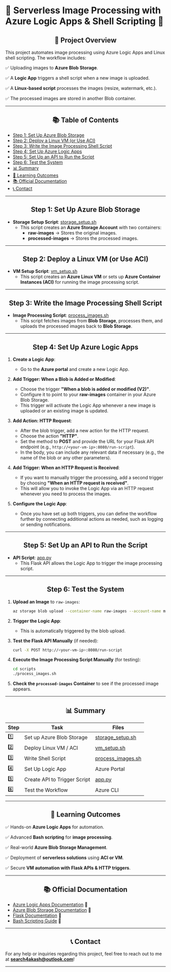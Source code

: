 # 🔱 Serverless Image Processing with Azure Logic Apps & Shell Scripting 🔱

<div align="center">
    <h2>🔹 Project Overview</h2>
</div>

This project automates image processing using Azure Logic Apps and Linux shell scripting. The workflow includes:

✅ Uploading images to **Azure Blob Storage**.

✅ A **Logic App** triggers a shell script when a new image is uploaded.

✅ A **Linux-based script** processes the images (resize, watermark, etc.).

✅ The processed images are stored in another Blob container.

---

<div align="center">
    <h2>📚 Table of Contents</h2>
</div>

- [Step 1: Set Up Azure Blob Storage](#step-1-set-up-azure-blob-storage)
- [Step 2: Deploy a Linux VM (or Use ACI)](#step-2-deploy-a-linux-vm-or-use-aci)
- [Step 3: Write the Image Processing Shell Script](#step-3-write-the-image-processing-shell-script)
- [Step 4: Set Up Azure Logic Apps](#step-4-set-up-azure-logic-apps)
- [Step 5: Set Up an API to Run the Script](#step-5-set-up-an-api-to-run-the-script)
- [Step 6: Test the System](#step-6-test-the-system)
- [📊 Summary](#summary)
- [🎯 Learning Outcomes](#learning-outcomes)
- [📚 Official Documentation](#official-documentation)
- [📞 Contact](#contact)

---

<div align="center">
    <h2>Step 1: Set Up Azure Blob Storage</h2>
</div>

- **Storage Setup Script**: [storage_setup.sh](Infrastructure/storage_setup.sh)
  - This script creates an **Azure Storage Account** with two containers:
    - **raw-images** → Stores the original images.
    - **processed-images** → Stores the processed images.

---

<div align="center">
    <h2>Step 2: Deploy a Linux VM (or Use ACI)</h2>
</div>

- **VM Setup Script**: [vm_setup.sh](infrastructure/vm_setup.sh)
  - This script creates an **Azure Linux VM** or sets up **Azure Container Instances (ACI)** for running the image processing script.

---

<div align="center">
    <h2>Step 3: Write the Image Processing Shell Script</h2>
</div>

- **Image Processing Script**: [process_images.sh](scripts/process_images.sh)
  - This script fetches images from **Blob Storage**, processes them, and uploads the processed images back to **Blob Storage**.

---

<div align="center">
    <h2>Step 4: Set Up Azure Logic Apps</h2>
</div>

1. **Create a Logic App**:
   - Go to the **Azure portal** and create a new Logic App.

2. **Add Trigger: When a Blob is Added or Modified**:
   - Choose the trigger **"When a blob is added or modified (V2)"**.
   - Configure it to point to your **raw-images** container in your Azure Blob Storage.
   - This trigger will activate the Logic App whenever a new image is uploaded or an existing image is updated.

3. **Add Action: HTTP Request**:
   - After the blob trigger, add a new action for the HTTP request.
   - Choose the action **"HTTP"**.
   - Set the method to **POST** and provide the URL for your Flask API endpoint (e.g., `http://<your-vm-ip>:8080/run-script`).
   - In the body, you can include any relevant data if necessary (e.g., the name of the blob or any other parameters).

4. **Add Trigger: When an HTTP Request is Received**:
   - If you want to manually trigger the processing, add a second trigger by choosing **"When an HTTP request is received"**.
   - This will allow you to invoke the Logic App via an HTTP request whenever you need to process the images.

5. **Configure the Logic App**:
   - Once you have set up both triggers, you can define the workflow further by connecting additional actions as needed, such as logging or sending notifications.

---

<div align="center">
    <h2>Step 5: Set Up an API to Run the Script</h2>
</div>

- **API Script**: [app.py](api/app.py)
  - This Flask API allows the Logic App to trigger the image processing script.

---

<div align="center">
    <h2>Step 6: Test the System</h2>
</div>

1. **Upload an Image** to `raw-images`:
    ```bash
    az storage blob upload --container-name raw-images --account-name myazurestorage --file sample.jpg
    ```

2. **Trigger the Logic App**:
   - This is automatically triggered by the blob upload.

3. **Test the Flask API Manually** (if needed):
    ```bash
    curl -X POST http://<your-vm-ip>:8080/run-script
    ```

4. **Execute the Image Processing Script Manually** (for testing):
    ```bash
    cd scripts
    ./process_images.sh
    ```

5. **Check the `processed-images` Container** to see if the processed image appears.

---

<div align="center">
    <h2>📊 Summary</h2>
</div>

| Step | Task | Files |
| --- | --- | --- |
| 1️⃣ | Set up Azure Blob Storage | [storage_setup.sh](infrastructure/storage_setup.sh) |
| 2️⃣ | Deploy Linux VM / ACI | [vm_setup.sh](infrastructure/vm_setup.sh) |
| 3️⃣ | Write Shell Script | [process_images.sh](scripts/process_images.sh) |
| 4️⃣ | Set Up Logic App | Azure Portal |
| 5️⃣ | Create API to Trigger Script | [app.py](api/app.py) |
| 6️⃣ | Test the Workflow | Azure CLI |

---

<div align="center">
    <h2>🎯 Learning Outcomes</h2>
</div>

✅ Hands-on **Azure Logic Apps** for automation.

✅ Advanced **Bash scripting** for **image processing**.

✅ Real-world **Azure Blob Storage Management**.

✅ Deployment of **serverless solutions** using **ACI or VM**.

✅ Secure **VM automation with Flask APIs & HTTP triggers**.

---

<div align="center">
    <h2>📚 Official Documentation</h2>
</div>

- [Azure Logic Apps Documentation](https://docs.microsoft.com/en-us/azure/logic-apps/) 📄
- [Azure Blob Storage Documentation](https://docs.microsoft.com/en-us/azure/storage/blobs/) 📄
- [Flask Documentation](https://flask.palletsprojects.com/) 📄
- [Bash Scripting Guide](https://tldp.org/LDP/Bash-Beginners-Guide/html/) 📄

---

<div align="center">
    <h2>📞 Contact</h2>
</div>

For any help or inquiries regarding this project, feel free to reach out to me at **search4akash@outlook.com**!

---
